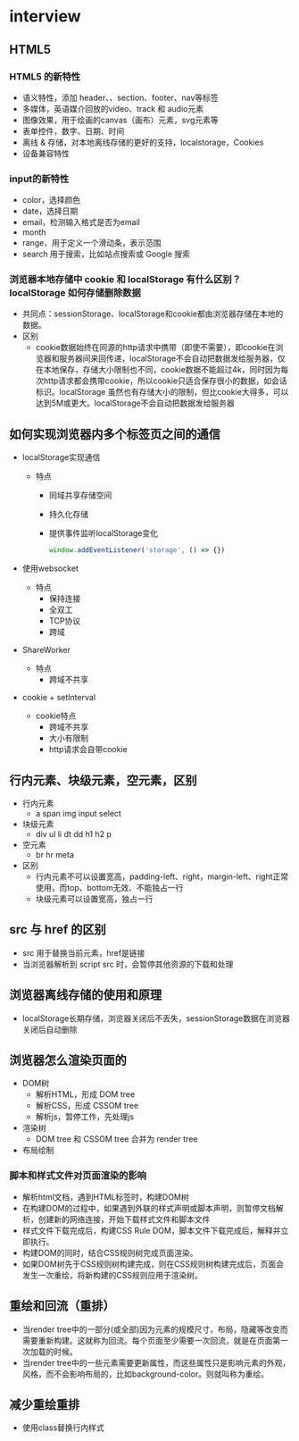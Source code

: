 # interview

## HTML5

### HTML5 的新特性

- 语义特性，添加 header、、section、footer、nav等标签
- 多媒体，英语媒介回放的video、track 和 audio元素
- 图像效果，用于绘画的canvas（画布）元素，svg元素等
- 表单控件，数字、日期、时间
- 离线 & 存储，对本地离线存储的更好的支持，localstorage，Cookies
- 设备兼容特性

### input的新特性

- color，选择颜色
- date，选择日期
- email，检测输入格式是否为email
- month
- range，用于定义一个滑动条，表示范围
- search 用于搜索，比如站点搜索或 Google 搜索

### 浏览器本地存储中 cookie 和 localStorage 有什么区别？ localStorage 如何存储删除数据

- 共同点：sessionStorage、localStorage和cookie都由浏览器存储在本地的数据。
- 区别
  - cookie数据始终在同源的http请求中携带（即使不需要），即cookie在浏览器和服务器间来回传递，localStorage不会自动把数据发给服务器，仅在本地保存，存储大小限制也不同，cookie数据不能超过4k，同时因为每次http请求都会携带cookie，所以cookie只适合保存很小的数据，如会话标识。localStorage 虽然也有存储大小的限制，但比cookie大得多，可以达到5M或更大。localStorage不会自动把数据发给服务器

## 如何实现浏览器内多个标签页之间的通信

- localStorage实现通信
  - 特点
    - 同域共享存储空间
    - 持久化存储
    - 提供事件监听localStorage变化

      ```js
      window.addEventListener('storage', () => {})
      ```

- 使用websocket
  - 特点
    - 保持连接
    - 全双工
    - TCP协议
    - 跨域

- ShareWorker
  - 特点
    - 跨域不共享

- cookie + setInterval
  - cookie特点
    - 跨域不共享
    - 大小有限制
    - http请求会自带cookie

## 行内元素、块级元素，空元素，区别

- 行内元素
  - a span img input select
- 块级元素
  - div ul li dt dd h1 h2 p
- 空元素
  - br hr meta
- 区别
  - 行内元素不可以设置宽高，padding-left、right，margin-left、right正常使用，而top、bottom无效、不能独占一行
  - 块级元素可以设置宽高，独占一行

## src 与 href 的区别

- src 用于替换当前元素，href是链接
- 当浏览器解析到 script src 时，会暂停其他资源的下载和处理

## 浏览器离线存储的使用和原理

- localStorage长期存储，浏览器关闭后不丢失，sessionStorage数据在浏览器关闭后自动删除

## 浏览器怎么渲染页面的

- DOM树
  - 解析HTML，形成 DOM tree
  - 解析CSS，形成 CSSOM tree
  - 解析js，暂停工作，先处理js
- 渲染树
  - DOM tree 和 CSSOM tree 合并为 render tree
- 布局绘制

### 脚本和样式文件对页面渲染的影响

- 解析html文档，遇到HTML标签时，构建DOM树
- 在构建DOM的过程中，如果遇到外联的样式声明或脚本声明，则暂停文档解析，创建新的网络连接，开始下载样式文件和脚本文件
- 样式文件下载完成后，构建CSS Rule DOM，脚本文件下载完成后，解释并立即执行。
- 构建DOM的同时，结合CSS规则树完成页面渲染。
- 如果DOM树先于CSS规则树构建完成，则在CSS规则树构建完成后，页面会发生一次重绘，将新构建的CSS规则应用于渲染树。

## 重绘和回流（重排）

- 当render tree中的一部分(或全部)因为元素的规模尺寸，布局，隐藏等改变而需要重新构建。这就称为回流。每个页面至少需要一次回流，就是在页面第一次加载的时候。
- 当render tree中的一些元素需要更新属性，而这些属性只是影响元素的外观，风格，而不会影响布局的，比如background-color。则就叫称为重绘。

## 减少重绘重排

- 使用class替换行内样式
